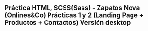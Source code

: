 Práctica HTML, SCSS(Sass) - Zapatos Nova (Onlines&Co)
Prácticas 1 y 2 (Landing Page + Productos + Contactos)
Versión desktop
---------------------------------------------------
